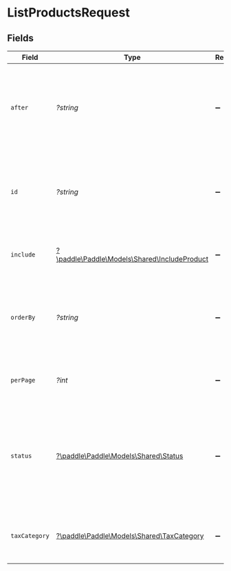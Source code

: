 # ListProductsRequest


## Fields

| Field                                                                                                          | Type                                                                                                           | Required                                                                                                       | Description                                                                                                    |
| -------------------------------------------------------------------------------------------------------------- | -------------------------------------------------------------------------------------------------------------- | -------------------------------------------------------------------------------------------------------------- | -------------------------------------------------------------------------------------------------------------- |
| `after`                                                                                                        | *?string*                                                                                                      | :heavy_minus_sign:                                                                                             | Return entities after the specified cursor. Used for working through paginated results.                        |
| `id`                                                                                                           | *?string*                                                                                                      | :heavy_minus_sign:                                                                                             | Return only the IDs specified. Use a comma separated list to get multiple entities.                            |
| `include`                                                                                                      | [?\paddle\Paddle\Models\Shared\IncludeProduct](../../Models/Shared/IncludeProduct.md)                          | :heavy_minus_sign:                                                                                             | Include related entities in the response.                                                                      |
| `orderBy`                                                                                                      | *?string*                                                                                                      | :heavy_minus_sign:                                                                                             | Order returned entities by the specified field and direction (`[ASC]` or `[DESC]`).                            |
| `perPage`                                                                                                      | *?int*                                                                                                         | :heavy_minus_sign:                                                                                             | Set how many entities are returned per page.                                                                   |
| `status`                                                                                                       | [?\paddle\Paddle\Models\Shared\Status](../../Models/Shared/Status.md)                                          | :heavy_minus_sign:                                                                                             | Return entities that match the specified status. Use a comma separated list to specify multiple status values. |
| `taxCategory`                                                                                                  | [?\paddle\Paddle\Models\Shared\TaxCategory](../../Models/Shared/TaxCategory.md)                                | :heavy_minus_sign:                                                                                             | Return entities that match the specified tax category.                                                         |
